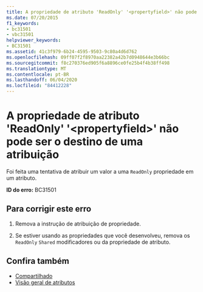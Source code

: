 ```yaml
---
title: A propriedade de atributo 'ReadOnly' '<propertyfield>' não pode ser o destino de uma atribuição
ms.date: 07/20/2015
f1_keywords:
- bc31501
- vbc31501
helpviewer_keywords:
- BC31501
ms.assetid: 41c3f979-6b24-4595-9503-9c80a4d6d762
ms.openlocfilehash: 09ff07f2f8970aa22382a42b7d0948644e3b66bc
ms.sourcegitcommit: f8c270376ed905f6a8896ce0fe25b4f4b38ff498
ms.translationtype: MT
ms.contentlocale: pt-BR
ms.lasthandoff: 06/04/2020
ms.locfileid: "84412228"
---
```

# <a name="readonly-attribute-property-propertyfield-cannot-be-the-target-of-an-assignment"></a>A propriedade de atributo 'ReadOnly' '\<propertyfield>' não pode ser o destino de uma atribuição
Foi feita uma tentativa de atribuir um valor a uma `ReadOnly` propriedade em um atributo.  
  
 **ID do erro:** BC31501  
  
## <a name="to-correct-this-error"></a>Para corrigir este erro  
  
1. Remova a instrução de atribuição de propriedade.  
  
2. Se estiver usando as propriedades que você desenvolveu, remova os `ReadOnly` `Shared` modificadores ou da propriedade de atributo.  
  
## <a name="see-also"></a>Confira também

- [Compartilhado](../language-reference/modifiers/shared.md)
- [Visão geral de atributos](../programming-guide/concepts/attributes/index.md)
